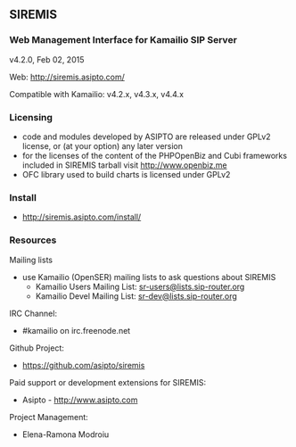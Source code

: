 ## SIREMIS

### Web Management Interface for Kamailio SIP Server

v4.2.0, Feb 02, 2015

Web: http://siremis.asipto.com/

Compatible with Kamailio: v4.2.x, v4.3.x, v4.4.x

### Licensing

  * code and modules developed by ASIPTO are released under GPLv2 license, or (at your option) any later version
  * for the licenses of the content of the PHPOpenBiz and Cubi frameworks included in SIREMIS tarball visit http://www.openbiz.me
  * OFC library used to build charts is licensed under GPLv2

### Install

  * http://siremis.asipto.com/install/

### Resources

Mailing lists

  * use Kamailio (OpenSER) mailing lists to ask questions about SIREMIS
    * Kamailio Users Mailing List: <sr-users@lists.sip-router.org>
    * Kamailio Devel Mailing List: <sr-dev@lists.sip-router.org>

IRC Channel:

  * #kamailio on irc.freenode.net

Github Project:

  * https://github.com/asipto/siremis

Paid support or development extensions for SIREMIS:

  * Asipto - http://www.asipto.com

Project Management:

  * Elena-Ramona Modroiu
